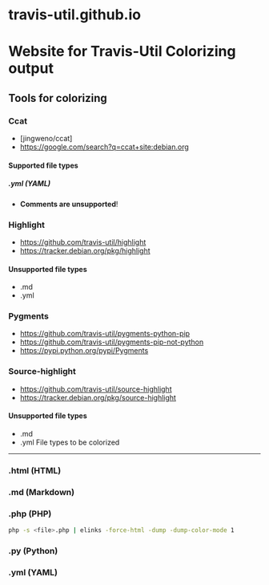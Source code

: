 # travis-util.github.io
Website for Travis-Util
Colorizing output
=================
Tools for colorizing
--------------------
### Ccat
* [jingweno/ccat]
* https://google.com/search?q=ccat+site:debian.org
#### Supported file types
##### .yml (YAML)
* **Comments are unsupported**!
### Highlight
* https://github.com/travis-util/highlight
* https://tracker.debian.org/pkg/highlight
#### Unsupported file types
* .md
* .yml
### Pygments
* https://github.com/travis-util/pygments-python-pip
* https://github.com/travis-util/pygments-pip-not-python
* https://pypi.python.org/pypi/Pygments
### Source-highlight
* https://github.com/travis-util/source-highlight
* https://tracker.debian.org/pkg/source-highlight
#### Unsupported file types
* .md
* .yml
File types to be colorized
--------------------------
### .html (HTML)
### .md (Markdown)
### .php (PHP)
```sh
php -s <file>.php | elinks -force-html -dump -dump-color-mode 1
```
### .py (Python)
### .yml (YAML)

[https://github.com/jingweno/ccat]: https://github.com/jingweno/ccat
